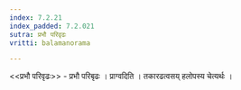 ```yaml
---
index: 7.2.21
index_padded: 7.2.021
sutra: प्रभौ परिवृढः
vritti: balamanorama

---
```

<<प्रभौ परिवृढः>> - प्रभौ परिबृढः । प्राग्वदिति । तकारढत्वसय् हलोपस्य चेत्यर्थः । 